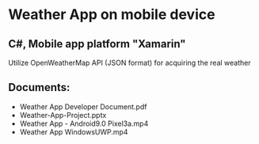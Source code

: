 # Weather App on mobile device

## C#, Mobile app platform "Xamarin"
Utilize OpenWeatherMap API (JSON format) for
acquiring the real weather

## Documents:
- Weather App Developer Document.pdf
- Weather-App-Project.pptx
- Weather App - Android9.0 Pixel3a.mp4
- Weather App WindowsUWP.mp4


